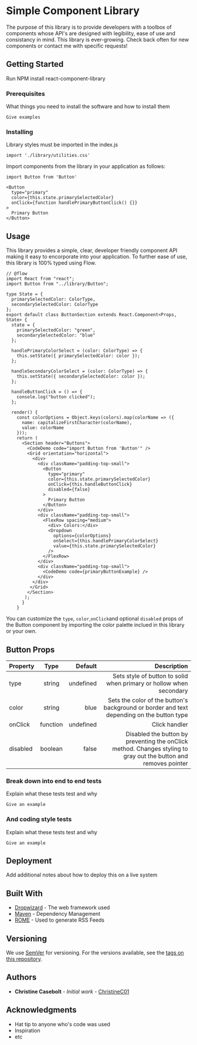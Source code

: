 # Simple Component Library

The purpose of this library is to provide developers with a toolbox of components whose API's are designed with legibility, ease of use and consistancy in mind. This library is ever-growing. Check back often for new components or contact me with specific requests!

## Getting Started

Run NPM install react-component-library

### Prerequisites

What things you need to install the software and how to install them

```
Give examples
```

### Installing

Library styles must be imported in the index.js

```
import './library/utilities.css'
```

Import components from the library in your application as follows:

```
import Button from 'Button'
```

```
<Button
  type="primary"
  color={this.state.primarySelectedColor}
  onClick={function handlePrimaryButtonClick() {}}
>
  Primary Button
</Button>
```

## Usage

This library provides a simple, clear, developer friendly component API making it easy to encorporate into your application. To further ease of use, this library is 100% typed using Flow.

```
// @flow
import React from "react";
import Button from "../library/Button";

type State = {
  primarySelectedColor: ColorType,
  secondarySelectedColor: ColorType
};
export default class ButtonSection extends React.Component<Props, State> {
  state = {
    primarySelectedColor: "green",
    secondarySelectedColor: "blue"
  };

  handlePrimaryColorSelect = (color: ColorType) => {
    this.setState({ primarySelectedColor: color });
  };

  handleSecondaryColorSelect = (color: ColorType) => {
    this.setState({ secondarySelectedColor: color });
  };

  handleButtonClick = () => {
    console.log("button clicked");
  };

  render() {
    const colorOptions = Object.keys(colors).map(colorName => ({
      name: capitalizeFirstCharacter(colorName),
      value: colorName
    }));
    return (
      <Section header="Buttons">
        <CodeDemo code="import Button from 'Button'" />
        <Grid orientation="horizontal">
          <div>
            <div className="padding-top-small">
              <Button
                type="primary"
                color={this.state.primarySelectedColor}
                onClick={this.handleButtonClick}
                disabled={false}
              >
                Primary Button
              </Button>
            </div>
            <div className="padding-top-small">
              <FlexRow spacing="medium">
                <div> Colors:</div>
                <Dropdown
                  options={colorOptions}
                  onSelect={this.handlePrimaryColorSelect}
                  value={this.state.primarySelectedColor}
                />
              </FlexRow>
            </div>
            <div className="padding-top-small">
              <CodeDemo code={primaryButtonExample} />
            </div>
          </div>
         </Grid>
        </Section>
       );
      }
    }
```

You can customize the `type`, `color`,`onClick`and optional `disabled` props of the Button component by importing the color palette inclued in this library or your own.

## Button Props

| Property |   Type   |   Default |                                                                                                      Description |
| -------- | :------: | --------: | ---------------------------------------------------------------------------------------------------------------: |
| type     |  string  | undefined |                                              Sets style of button to solid when primary or hollow when secondary |
| color    |  string  |      blue |                        Sets the color of the button's background or border and text depending on the button type |
| onClick  | function | undefined |                                                                                                    Click handler |
| disabled | boolean  |     false | Disabled the button by preventing the onClick method. Changes styling to gray out the button and removes pointer |

### Break down into end to end tests

Explain what these tests test and why

```
Give an example
```

### And coding style tests

Explain what these tests test and why

```
Give an example
```

## Deployment

Add additional notes about how to deploy this on a live system

## Built With

* [Dropwizard](http://www.dropwizard.io/1.0.2/docs/) - The web framework used
* [Maven](https://maven.apache.org/) - Dependency Management
* [ROME](https://rometools.github.io/rome/) - Used to generate RSS Feeds

<!-- ## Contributing

Please read [CONTRIBUTING.md](https://gist.github.com/ChristineC01/b24679402957c63ec426) for details on our code of conduct, and the process for submitting pull requests to us. -->

## Versioning

We use [SemVer](http://semver.org/) for versioning. For the versions available, see the [tags on this repository](https://github.com/your/project/tags).

## Authors

* **Christine Casebolt** - _Initial work_ - [ChristineC01](https://github.com/ChristineC01)

<!-- ## License

This project is licensed under the MIT License - see the [LICENSE.md](LICENSE.md) file for details -->

## Acknowledgments

* Hat tip to anyone who's code was used
* Inspiration
* etc
